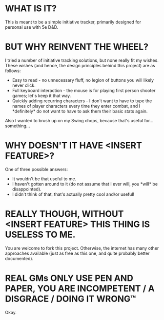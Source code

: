 <h1>WHAT IS IT?</h1>
This is meant to be a simple initiative tracker, primarily designed for personal use with 5e D&D.
<h1>BUT WHY REINVENT THE WHEEL?</h1>
I tried a number of initiative tracking solutions, but none really fit my wishes. These wishes (and hence, the design principles behind this project) are as follows:
<ul>
	<li>Easy to read - no unnecessary fluff, no legion of buttons you will likely never click.</li>
	<li>Full keyboard interaction - the mouse is for playing first person shooter games; let's keep it that way.</li>
	<li>Quickly adding recurring characters - I don't want to have to type the names of player characters every time they enter combat, and I *definitely* do not want to have to ask them their basic stats again.</li>
</ul>
Also I wanted to brush up on my Swing chops, because that's useful for... something...
<h1>WHY DOESN'T IT HAVE &lt;INSERT FEATURE&gt;?</h1>
One of three possible answers:
<ul>
	<li>It wouldn't be that useful to me.</li>
	<li>I haven't gotten around to it (do not assume that I ever will, you *will* be disappointed).</li>
	<li>I didn't think of that, that's actually pretty cool and/or useful!</li>
</ul>
<h1>REALLY THOUGH, WITHOUT &lt;INSERT FEATURE&gt; THIS THING IS USELESS TO ME.</h1>
You are welcome to fork this project. Otherwise, the internet has many other approaches available (just as free as this one, and quite probably better documented).
<h1>REAL GMs ONLY USE PEN AND PAPER, YOU ARE INCOMPETENT / A DISGRACE / DOING IT WRONG™</h1>
Okay.
